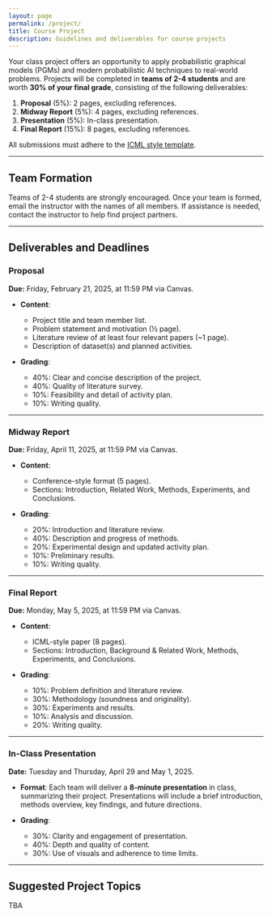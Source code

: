 ```yaml
---
layout: page
permalink: /project/
title: Course Project
description: Guidelines and deliverables for course projects
---
```


Your class project offers an opportunity to apply probabilistic graphical models (PGMs) and modern probabilistic AI techniques to real-world problems. Projects will be completed in **teams of 2-4 students** and are worth **30% of your final grade**, consisting of the following deliverables:

1. **Proposal** (5%): 2 pages, excluding references.  
2. **Midway Report** (5%): 4 pages, excluding references.  
3. **Presentation** (5%): In-class presentation.  
4. **Final Report** (15%): 8 pages, excluding references.  

All submissions must adhere to the [ICML style template](https://media.neurips.cc/Conferences/ICML2019/Styles/icml2019_style.zip).  

---

## Team Formation

Teams of 2-4 students are strongly encouraged. Once your team is formed, email the instructor with the names of all members. If assistance is needed, contact the instructor to help find project partners.  

---

## Deliverables and Deadlines

### **Proposal**
**Due:** Friday, February 21, 2025, at 11:59 PM via Canvas.

- **Content**:  
  - Project title and team member list.  
  - Problem statement and motivation (½ page).  
  - Literature review of at least four relevant papers (~1 page).  
  - Description of dataset(s) and planned activities.  

- **Grading**:  
  - 40%: Clear and concise description of the project.  
  - 40%: Quality of literature survey.  
  - 10%: Feasibility and detail of activity plan.  
  - 10%: Writing quality.  

---

### **Midway Report**
**Due:** Friday, April 11, 2025, at 11:59 PM via Canvas.

- **Content**:  
  - Conference-style format (5 pages).  
  - Sections: Introduction, Related Work, Methods, Experiments, and Conclusions.  

- **Grading**:  
  - 20%: Introduction and literature review.  
  - 40%: Description and progress of methods.  
  - 20%: Experimental design and updated activity plan.  
  - 10%: Preliminary results.  
  - 10%: Writing quality.  

---

### **Final Report**
**Due:** Monday, May 5, 2025, at 11:59 PM via Canvas.

- **Content**:  
  - ICML-style paper (8 pages).  
  - Sections: Introduction, Background & Related Work, Methods, Experiments, and Conclusions.  

- **Grading**:  
  - 10%: Problem definition and literature review.  
  - 30%: Methodology (soundness and originality).  
  - 30%: Experiments and results.  
  - 10%: Analysis and discussion.  
  - 20%: Writing quality.  

---

### **In-Class Presentation**
**Date:** Tuesday and Thursday, April 29 and May 1, 2025.  

- **Format**: Each team will deliver a **8-minute presentation** in class, summarizing their project. Presentations will include a brief introduction, methods overview, key findings, and future directions.  

- **Grading**:  
  - 30%: Clarity and engagement of presentation.  
  - 40%: Depth and quality of content.  
  - 30%: Use of visuals and adherence to time limits.  

---

## Suggested Project Topics

TBA
